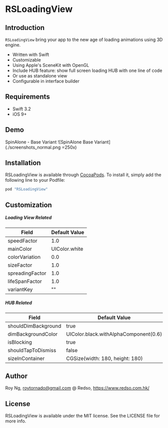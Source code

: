# RSLoadingView

## Introduction

`RSLoadingView` bring your app to the new age of loading animations using 3D engine.
- Written with Swift
- Customizable
- Using Apple's SceneKit with OpenGL
- Include HUB feature: show full screen loading HUB with one line of code
- Or use as standalone view
- Configurable in interface builder

## Requirements
- Swift 3.2
- iOS 9+

## Demo
SpinAlone - Base Variant
![SpinAlone Base Variant](./screenshots_normal.png =250x)

## Installation
RSLoadingView is available through [CocoaPods](http://cocoapods.org). To install
it, simply add the following line to your Podfile:

```ruby
pod "RSLoadingView"
```

## Customization
##### Loading View Related
| Field | Default Value |
| ------ | ------ |
| speedFactor | 1.0 |
| mainColor | UIColor.white |
| colorVariation | 0.0 |
| sizeFactor | 1.0 |
| spreadingFactor | 1.0 |
| lifeSpanFactor | 1.0 |
| variantKey | "" |
##### HUB Related
| Field | Default Value |
| ------ | ------ |
| shouldDimBackground | true |
| dimBackgroundColor | UIColor.black.withAlphaComponent(0.6) |
| isBlocking | true |
| shouldTapToDismiss | false |
| sizeInContainer | CGSize(width: 180, height: 180) |

## Author

Roy Ng, roytornado@gmail.com
@ Redso, https://www.redso.com.hk/

## License

RSLoadingView is available under the MIT license. See the LICENSE file for more info.

